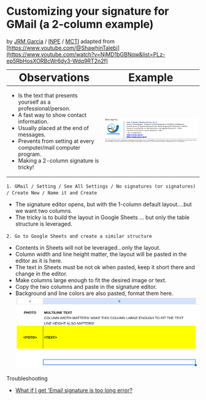 # Customizing your signature for GMail (a 2-column example)
by [JRM Garcia](https://garcia-inpe.github.io/) / [INPE](https://www.gov.br/inpe/pt-br) / [MCTI](https://www.gov.br/mcti/pt-br) adapted from [https://www.youtube.com/@ShawhinTalebi](https://www.youtube.com/watch?v=NjMD1bGBNqw&list=PLz-ep5RbHosXORBcWr6dy3-Wdq9RT2n2f)

| <span style="font-size:2em;">Observations</span> | <span style="font-size:2em;">Example</span>  |
|-------------|-------------|
|<ul><li>Is the text that presents yourself as a professional/person.</li><li>A fast way to show contact information.</li><li>Usually placed at the end of messages.</li><li>Prevents from setting at every computer/mail computer program.</li><li>Making a 2-column signature is tricky!</li> | ![Example of a 2-column signature](/assets/img/SignatureExample.png)         |

`1. GMail / Setting / See All Settings / No signatures (or signatures) / Create New / Name it and Create`
* The signature editor opens, but with the 1-column default layout….but we want two columns.
* The tricky is to build the layout in Google Sheets ... but only the table structure is leveraged.

`2. Go to Google Sheets and create a similar structure`
* Contents in Sheets will not be leveraged...only the layout.
* Column width and line height matter, the layout will be pasted in the editor as it is here.
* The text in Sheets must be not ok when pasted, keep it short there and change in the editor.
* Make columns large enough to fit the desired image or text.
* Copy the two columns and paste in the signature editor.
* Background and line colors are also pasted, format them here.
![Example of a Google Sheets layout for GMail 2-column signature](/assets/img/SignatureLayoutInGoogleSheets.png)



Troubleshooting
* [What if I get 'Email signature is too long error?](https://support.google.com/mail/thread/213646412/email-signature-with-any-images-is-too-long?hl=en)

